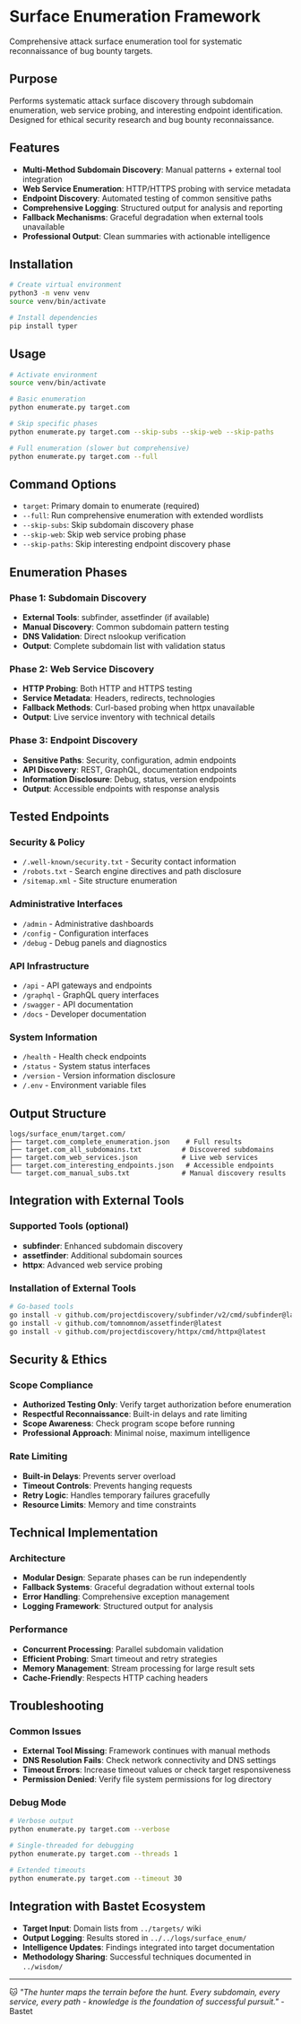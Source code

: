 # Surface Enumeration Framework

Comprehensive attack surface enumeration tool for systematic reconnaissance of bug bounty targets.

## Purpose

Performs systematic attack surface discovery through subdomain enumeration, web service probing, and interesting endpoint identification. Designed for ethical security research and bug bounty reconnaissance.

## Features

- **Multi-Method Subdomain Discovery**: Manual patterns + external tool integration
- **Web Service Enumeration**: HTTP/HTTPS probing with service metadata
- **Endpoint Discovery**: Automated testing of common sensitive paths
- **Comprehensive Logging**: Structured output for analysis and reporting
- **Fallback Mechanisms**: Graceful degradation when external tools unavailable
- **Professional Output**: Clean summaries with actionable intelligence

## Installation

```bash
# Create virtual environment
python3 -m venv venv
source venv/bin/activate

# Install dependencies
pip install typer
```

## Usage

```bash
# Activate environment
source venv/bin/activate

# Basic enumeration
python enumerate.py target.com

# Skip specific phases
python enumerate.py target.com --skip-subs --skip-web --skip-paths

# Full enumeration (slower but comprehensive)
python enumerate.py target.com --full
```

## Command Options

- `target`: Primary domain to enumerate (required)
- `--full`: Run comprehensive enumeration with extended wordlists
- `--skip-subs`: Skip subdomain discovery phase
- `--skip-web`: Skip web service probing phase  
- `--skip-paths`: Skip interesting endpoint discovery phase

## Enumeration Phases

### Phase 1: Subdomain Discovery
- **External Tools**: subfinder, assetfinder (if available)
- **Manual Discovery**: Common subdomain pattern testing
- **DNS Validation**: Direct nslookup verification
- **Output**: Complete subdomain list with validation status

### Phase 2: Web Service Discovery  
- **HTTP Probing**: Both HTTP and HTTPS testing
- **Service Metadata**: Headers, redirects, technologies
- **Fallback Methods**: Curl-based probing when httpx unavailable
- **Output**: Live service inventory with technical details

### Phase 3: Endpoint Discovery
- **Sensitive Paths**: Security, configuration, admin endpoints
- **API Discovery**: REST, GraphQL, documentation endpoints
- **Information Disclosure**: Debug, status, version endpoints
- **Output**: Accessible endpoints with response analysis

## Tested Endpoints

### Security & Policy
- `/.well-known/security.txt` - Security contact information
- `/robots.txt` - Search engine directives and path disclosure
- `/sitemap.xml` - Site structure enumeration

### Administrative Interfaces
- `/admin` - Administrative dashboards
- `/config` - Configuration interfaces
- `/debug` - Debug panels and diagnostics

### API Infrastructure
- `/api` - API gateways and endpoints
- `/graphql` - GraphQL query interfaces
- `/swagger` - API documentation
- `/docs` - Developer documentation

### System Information
- `/health` - Health check endpoints
- `/status` - System status interfaces
- `/version` - Version information disclosure
- `/.env` - Environment variable files

## Output Structure

```
logs/surface_enum/target.com/
├── target.com_complete_enumeration.json    # Full results
├── target.com_all_subdomains.txt          # Discovered subdomains
├── target.com_web_services.json           # Live web services
├── target.com_interesting_endpoints.json   # Accessible endpoints
└── target.com_manual_subs.txt             # Manual discovery results
```

## Integration with External Tools

### Supported Tools (optional)
- **subfinder**: Enhanced subdomain discovery
- **assetfinder**: Additional subdomain sources
- **httpx**: Advanced web service probing

### Installation of External Tools
```bash
# Go-based tools
go install -v github.com/projectdiscovery/subfinder/v2/cmd/subfinder@latest
go install -v github.com/tomnomnom/assetfinder@latest
go install -v github.com/projectdiscovery/httpx/cmd/httpx@latest
```

## Security & Ethics

### Scope Compliance
- **Authorized Testing Only**: Verify target authorization before enumeration
- **Respectful Reconnaissance**: Built-in delays and rate limiting
- **Scope Awareness**: Check program scope before running
- **Professional Approach**: Minimal noise, maximum intelligence

### Rate Limiting
- **Built-in Delays**: Prevents server overload
- **Timeout Controls**: Prevents hanging requests
- **Retry Logic**: Handles temporary failures gracefully
- **Resource Limits**: Memory and time constraints

## Technical Implementation

### Architecture
- **Modular Design**: Separate phases can be run independently
- **Fallback Systems**: Graceful degradation without external tools
- **Error Handling**: Comprehensive exception management
- **Logging Framework**: Structured output for analysis

### Performance
- **Concurrent Processing**: Parallel subdomain validation
- **Efficient Probing**: Smart timeout and retry strategies
- **Memory Management**: Stream processing for large result sets
- **Cache-Friendly**: Respects HTTP caching headers

## Troubleshooting

### Common Issues
- **External Tool Missing**: Framework continues with manual methods
- **DNS Resolution Fails**: Check network connectivity and DNS settings
- **Timeout Errors**: Increase timeout values or check target responsiveness
- **Permission Denied**: Verify file system permissions for log directory

### Debug Mode
```bash
# Verbose output
python enumerate.py target.com --verbose

# Single-threaded for debugging
python enumerate.py target.com --threads 1

# Extended timeouts
python enumerate.py target.com --timeout 30
```

## Integration with Bastet Ecosystem

- **Target Input**: Domain lists from `../targets/` wiki
- **Output Logging**: Results stored in `../../logs/surface_enum/`
- **Intelligence Updates**: Findings integrated into target documentation
- **Methodology Sharing**: Successful techniques documented in `../wisdom/`

---

🐱 *"The hunter maps the terrain before the hunt. Every subdomain, every service, every path - knowledge is the foundation of successful pursuit."* - Bastet
